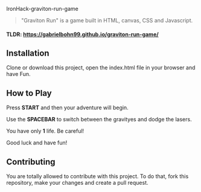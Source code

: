  IronHack-graviton-run-game
> "Graviton Run" is a game built in HTML, canvas, CSS and Javascript.
#### TLDR: https://gabrielbohn99.github.io/graviton-run-game/



## Installation
Clone or download this project, open the index.html file in your browser and have Fun.



## How to Play
Press **START** and then your adventure will begin.

Use the **SPACEBAR** to switch between the gravityes and dodge the lasers.

You have only **1** life. Be careful! 

Good luck and have fun!



## Contributing
You are totally allowed to contribute with this project. To do that, fork this repository, make your changes and create a pull request.
